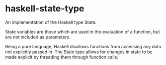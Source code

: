 # haskell-state-type
An implementation of the Haskell type State.

State variables are those which are used in the evaluation of a function, but are not included as parameters.

Being a pure language, Haskell disallows functions from accessing any data not explicitly passed in. The State type allows for changes in state to be made explicit by threading them through function calls.
